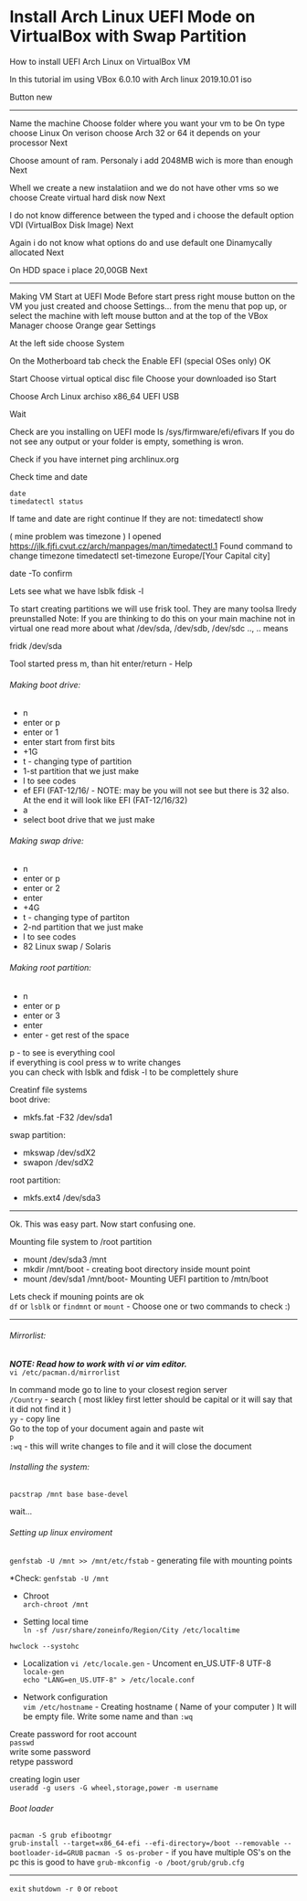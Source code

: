 # Install Arch Linux UEFI Mode on VirtualBox with Swap Partition
How to install UEFI Arch Linux on VirtualBox VM









In this tutorial im using VBox 6.0.10 with Arch linux 2019.10.01 iso

Button new

---
Name the machine
Choose folder where you want your vm to be
On type choose Linux
On verison choose Arch 32 or 64 it depends on your processor
Next

Choose amount of ram. Personaly i add 2048MB wich is more than enough
Next

Whell we create a new instalatiion and we do not have other vms so we choose
Create virtual hard disk now
Next

I do not know difference between the typed and i choose the default option
VDI (VirtualBox Disk Image)
Next

Again i do not know what options do and use default one
Dinamycally allocated
Next

On HDD space i place 20,00GB
Next

---

Making VM Start at UEFI Mode
Before start press right mouse button on the VM you just created and choose Settings... from the menu that pop up, or select the machine with left mouse button and at the top of the VBox Manager choose Orange gear Settings

At the left side choose System

On the Motherboard tab check the Enable EFI (special OSes only)
OK

Start
Choose virtual optical disc file
Choose your downloaded iso
Start


Choose Arch Linux archiso x86_64 UEFI USB

Wait

Check are you installing on UEFI mode
ls /sys/firmware/efi/efivars
If you do not see any output or your folder is empty, something is wron.

Check if you have internet
ping archlinux.org

Check time and date
```
date
timedatectl status
```

If tame and date are right continue
If they are not:
timedatectl show

( mine problem was timezone )
I opened https://jlk.fjfi.cvut.cz/arch/manpages/man/timedatectl.1
Found command to change timezone
timedatectl set-timezone Europe/[Your Capital city]

date    -To confirm



Lets see what we have
lsblk
fdisk -l


To start creating partitions we will use frisk tool. They are many toolsa llredy preunstalled
Note: If you are thinking to do this on your main machine not in virtual one read more about what /dev/sda, /dev/sdb, /dev/sdc .., .. means

fridk /dev/sda

Tool started
press m, than hit enter/return     - Help



###### Making boot drive:
* n
* enter or p
* enter or 1
* enter start from first bits
* +1G
* t - changing type of partition
* 1-st partition that we just make
* l to see codes
* ef EFI (FAT-12/16/  - NOTE: may be you will not see but there is 32 also. At the end it will look like EFI (FAT-12/16/32)
* a
* select boot drive that we just make




###### Making swap drive:
* n
* enter or p
* enter or 2
* enter
* +4G
* t - changing type of partiton
* 2-nd partition that we just make
* l to see codes
* 82 Linux swap / Solaris







###### Making root partition:
* n
* enter or p
* enter or 3
* enter
* enter - get rest of the space




p - to see is everything cool  
if everything is cool press w to write changes  
you can check with lsblk and fdisk -l to be complettely shure  






Creatinf file systems  
boot drive:
* mkfs.fat -F32 /dev/sda1


swap partition:  
* mkswap /dev/sdX2  
* swapon /dev/sdX2  


root partition:  
* mkfs.ext4 /dev/sda3

---

Ok. This was easy part. Now start confusing one.

Mounting file system to /root partition  
* mount /dev/sda3 /mnt
* mkdir /mnt/boot - creating boot directory inside mount point
* mount /dev/sda1 /mnt/boot- Mounting UEFI partition to /mtn/boot

Lets check if mouning points are ok  
`df` or `lsblk` or `findmnt` or `mount`  - Choose one or two commands to check :)

---

###### Mirrorlist:  
__*NOTE: Read how to work with vi or vim editor.*__   
`vi /etc/pacman.d/mirrorlist`  

In command mode go to line to your closest region server  
`/Country` - search ( most likley first letter should be capital or it will say that it did not find it )  
`yy` - copy line  
Go to the top of your document again and paste wit  
`p`  
`:wq` - this will write changes to file and it will close the document

###### Installing the system:  
`pacstrap /mnt base base-devel`

wait...  


###### Setting up linux enviroment  
`genfstab -U /mnt >> /mnt/etc/fstab` - generating file with mounting points  

*Check:
`genfstab -U /mnt`  

* Chroot  
`arch-chroot /mnt`  

* Setting local time  
`ln -sf /usr/share/zoneinfo/Region/City /etc/localtime`  

`hwclock --systohc`  

* Localization
`vi /etc/locale.gen` - Uncoment en_US.UTF-8 UTF-8  
`locale-gen`  
`echo "LANG=en_US.UTF-8" > /etc/locale.conf`  

* Network configuration  
`vim /etc/hostname` - Creating hostname ( Name of your computer )
It will be empty file. Write some name and than `:wq`  

Create password for root account  
`passwd`  
write some password  
retype password  

creating login user  
`useradd -g users -G wheel,storage,power -m username`  

###### Boot loader
`pacman -S grub efibootmgr`  
`grub-install --target=x86_64-efi --efi-directory=/boot --removable --bootloader-id=GRUB` 
`pacman -S os-prober` - if you have multiple OS's on the pc this is good to have
`grub-mkconfig -o /boot/grub/grub.cfg`

---

`exit`
`shutdown -r 0` or `reboot`

















